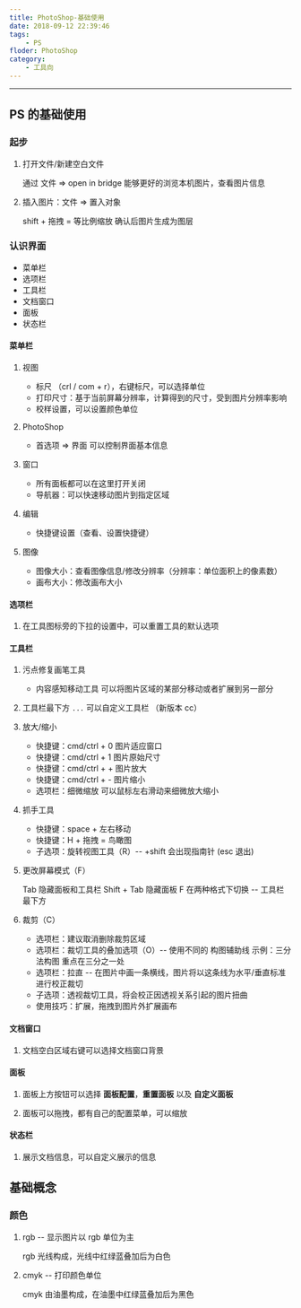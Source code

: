 ```yaml
---
title: PhotoShop-基础使用
date: 2018-09-12 22:39:46
tags:
    - PS
floder: PhotoShop
category:
    - 工具向
---
```


---

<!-- more -->

## PS 的基础使用

### 起步

1. 打开文件/新建空白文件

    通过 文件 => open in bridge 能够更好的浏览本机图片，查看图片信息

2. 插入图片：文件 => 置入对象

    shift + 拖拽 = 等比例缩放 确认后图片生成为图层

### 认识界面

-   菜单栏
-   选项栏
-   工具栏
-   文档窗口
-   面板
-   状态栏

#### 菜单栏

1. 视图

    - 标尺 （crl / com + r），右键标尺，可以选择单位
    - 打印尺寸：基于当前屏幕分辨率，计算得到的尺寸，受到图片分辨率影响
    - 校样设置，可以设置颜色单位

2. PhotoShop

    - 首选项 => 界面 可以控制界面基本信息

3. 窗口

    - 所有面板都可以在这里打开关闭
    - 导航器：可以快速移动图片到指定区域

4. 编辑

    - 快捷键设置（查看、设置快捷键）

5. 图像

    - 图像大小：查看图像信息/修改分辨率（分辨率：单位面积上的像素数）
    - 画布大小：修改画布大小

#### 选项栏

1. 在工具图标旁的下拉的设置中，可以重置工具的默认选项

#### 工具栏

1. 污点修复画笔工具

    - 内容感知移动工具 可以将图片区域的某部分移动或者扩展到另一部分

2. 工具栏最下方 `...` 可以自定义工具栏 （新版本 cc）

3. 放大/缩小

    - 快捷键：cmd/ctrl + 0 图片适应窗口
    - 快捷键：cmd/ctrl + 1 图片原始尺寸
    - 快捷键：cmd/ctrl + + 图片放大
    - 快捷键：cmd/ctrl + - 图片缩小
    - 选项栏：细微缩放 可以鼠标左右滑动来细微放大缩小

4. 抓手工具

    - 快捷键：space + 左右移动
    - 快捷键：H + 拖拽 = 鸟瞰图
    - 子选项：旋转视图工具（R）-- +shift 会出现指南针 (esc 退出)

5. 更改屏幕模式（F）

    Tab 隐藏面板和工具栏 Shift + Tab 隐藏面板 F 在两种格式下切换 -- 工具栏最下方

6. 裁剪（C）

    - 选项栏：建议取消删除裁剪区域
    - 选项栏：裁切工具的叠加选项（O）-- 使用不同的 构图辅助线
      示例：三分法构图 重点在三分之一处
    - 选项栏：拉直 -- 在图片中画一条横线，图片将以这条线为水平/垂直标准进行校正裁切
    - 子选项：透视裁切工具，将会校正因透视关系引起的图片扭曲
    - 使用技巧：扩展，拖拽到图片外扩展画布

#### 文档窗口

1. 文档空白区域右键可以选择文档窗口背景

#### 面板

1. 面板上方按钮可以选择 **面板配置**，**重置面板** 以及 **自定义面板**

2. 面板可以拖拽，都有自己的配置菜单，可以缩放

#### 状态栏

1. 展示文档信息，可以自定义展示的信息

## 基础概念

### 颜色

1. rgb -- 显示图片以 rgb 单位为主

    rgb 光线构成，光线中红绿蓝叠加后为白色

2. cmyk -- 打印颜色单位

    cmyk 由油墨构成，在油墨中红绿蓝叠加后为黑色
